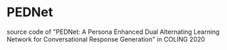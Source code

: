 # PEDNet
source code of "PEDNet: A Persona Enhanced Dual Alternating Learning Network for Conversational Response Generation" in COLING 2020
